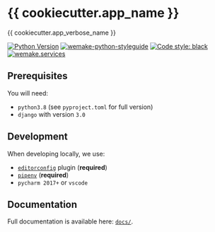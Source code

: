 # {{ cookiecutter.app_name }}

{{ cookiecutter.app_verbose_name }}

[![Python Version](https://img.shields.io/badge/python-3.8-blue)](https://www.python.org/)
[![wemake-python-styleguide](https://img.shields.io/badge/style-wemake-000000.svg)](https://github.com/wemake-services/wemake-python-styleguide)
[![Code style: black](https://img.shields.io/badge/code%20style-black-000000.svg)](https://github.com/psf/black)
[![wemake.services](https://img.shields.io/badge/%20-wemake.services-green.svg?label=%20&logo=data%3Aimage%2Fpng%3Bbase64%2CiVBORw0KGgoAAAANSUhEUgAAABAAAAAQCAMAAAAoLQ9TAAAABGdBTUEAALGPC%2FxhBQAAAAFzUkdCAK7OHOkAAAAbUExURQAAAAAAAAAAAAAAAAAAAAAAAAAAAAAAAP%2F%2F%2F5TvxDIAAAAIdFJOUwAjRA8xXANAL%2Bv0SAAAADNJREFUGNNjYCAIOJjRBdBFWMkVQeGzcHAwksJnAPPZGOGAASzPzAEHEGVsLExQwE7YswCb7AFZSF3bbAAAAABJRU5ErkJggg%3D%3D)](https://wemake.services)

## Prerequisites

You will need:

- `python3.8` (see `pyproject.toml` for full version)
- `django` with version `3.0`


## Development

When developing locally, we use:

- [`editorconfig`](http://editorconfig.org/) plugin (**required**)
- [`pipenv`](https://github.com/pypa/pipenv) (**required**)
- `pycharm 2017+` or `vscode`


## Documentation

Full documentation is available here: [`docs/`](docs).
